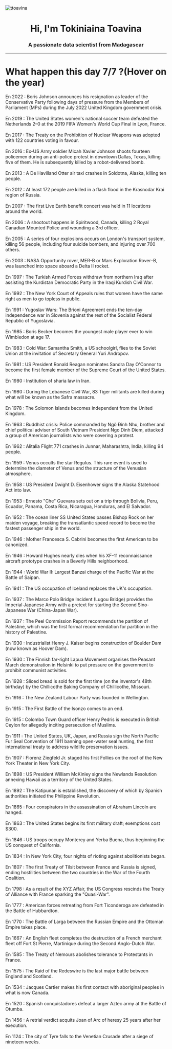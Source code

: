 
<p align="left"> <img src="https://komarev.com/ghpvc/?username=ttoavina&label=Profile%20views&color=0e75b6&style=flat" alt="ttoavina" /> </p>
<h1 align="center">Hi, I'm Tokiniaina Toavina</h1>
<h3 align="center">A passionate data scientist from Madagascar</h3>
    
<hr/>
<h1> What happen this day 7/7 ?(Hover on the year)</h1>

En 2022 : Boris Johnson announces his resignation as leader of the Conservative Party following days of pressure from the Members of Parliament (MPs) during the July 2022 United Kingdom government crisis.
<br/><br/>
En 2019 : The United States women's national soccer team defeated the Netherlands 2–0 at the 2019 FIFA Women's World Cup Final in Lyon, France.
<br/><br/>
En 2017 : The Treaty on the Prohibition of Nuclear Weapons was adopted with 122 countries voting in favour.
<br/><br/>
En 2016 : Ex-US Army soldier Micah Xavier Johnson shoots fourteen policemen during an anti-police protest in downtown Dallas, Texas, killing five of them. He is subsequently killed by a robot-delivered bomb.
<br/><br/>
En 2013 : A De Havilland Otter air taxi crashes in Soldotna, Alaska, killing ten people.
<br/><br/>
En 2012 : At least 172 people are killed in a flash flood in the Krasnodar Krai region of Russia.
<br/><br/>
En 2007 : The first Live Earth benefit concert was held in 11 locations around the world.
<br/><br/>
En 2006 : A shootout happens in Spiritwood, Canada, killing 2 Royal Canadian Mounted Police and wounding a 3rd officer.
<br/><br/>
En 2005 : A series of four explosions occurs on London's transport system, killing 56 people, including four suicide bombers, and injuring over 700 others.
<br/><br/>
En 2003 : NASA Opportunity rover, MER-B or Mars Exploration Rover–B, was launched into space aboard a Delta II rocket.
<br/><br/>
En 1997 : The Turkish Armed Forces withdraw from northern Iraq after assisting the Kurdistan Democratic Party in the Iraqi Kurdish Civil War.
<br/><br/>
En 1992 : The New York Court of Appeals rules that women have the same right as men to go topless in public.
<br/><br/>
En 1991 : Yugoslav Wars: The Brioni Agreement ends the ten-day independence war in Slovenia against the rest of the Socialist Federal Republic of Yugoslavia.
<br/><br/>
En 1985 : Boris Becker becomes the youngest male player ever to win Wimbledon at age 17.
<br/><br/>
En 1983 : Cold War: Samantha Smith, a US schoolgirl, flies to the Soviet Union at the invitation of Secretary General Yuri Andropov.
<br/><br/>
En 1981 : US President Ronald Reagan nominates Sandra Day O'Connor to become the first female member of the Supreme Court of the United States.
<br/><br/>
En 1980 : Institution of sharia law in Iran.
<br/><br/>
En 1980 : During the Lebanese Civil War, 83 Tiger militants are killed during what will be known as the Safra massacre.
<br/><br/>
En 1978 : The Solomon Islands becomes independent from the United Kingdom.
<br/><br/>
En 1963 : Buddhist crisis: Police commanded by Ngô Đình Nhu, brother and chief political adviser of South Vietnam President Ngo Dinh Diem, attacked a group of American journalists who were covering a protest.
<br/><br/>
En 1962 : Alitalia Flight 771 crashes in Junnar, Maharashtra, India, killing 94 people.
<br/><br/>
En 1959 : Venus occults the star Regulus. This rare event is used to determine the diameter of Venus and the structure of the Venusian atmosphere.
<br/><br/>
En 1958 : US President Dwight D. Eisenhower signs the Alaska Statehood Act into law.
<br/><br/>
En 1953 : Ernesto "Che" Guevara sets out on a trip through Bolivia, Peru, Ecuador, Panama, Costa Rica, Nicaragua, Honduras, and El Salvador.
<br/><br/>
En 1952 : The ocean liner SS United States passes Bishop Rock on her maiden voyage, breaking the transatlantic speed record to become the fastest passenger ship in the world.
<br/><br/>
En 1946 : Mother Francesca S. Cabrini becomes the first American to be canonized.
<br/><br/>
En 1946 : Howard Hughes nearly dies when his XF-11 reconnaissance aircraft prototype crashes in a Beverly Hills neighborhood.
<br/><br/>
En 1944 : World War II: Largest Banzai charge of the Pacific War at the Battle of Saipan.
<br/><br/>
En 1941 : The US occupation of Iceland replaces the UK's occupation.
<br/><br/>
En 1937 : The Marco Polo Bridge Incident (Lugou Bridge) provides the Imperial Japanese Army with a pretext for starting the Second Sino-Japanese War (China-Japan War).
<br/><br/>
En 1937 : The Peel Commission Report recommends the partition of Palestine, which was the first formal recommendation for partition in the history of Palestine.
<br/><br/>
En 1930 : Industrialist Henry J. Kaiser begins construction of Boulder Dam (now known as Hoover Dam).
<br/><br/>
En 1930 : The Finnish far-right Lapua Movement organises the Peasant March demonstration in Helsinki to put pressure on the government to prohibit communist activities.
<br/><br/>
En 1928 : Sliced bread is sold for the first time (on the inventor's 48th birthday) by the Chillicothe Baking Company of Chillicothe, Missouri.
<br/><br/>
En 1916 : The New Zealand Labour Party was founded in Wellington.
<br/><br/>
En 1915 : The First Battle of the Isonzo comes to an end.
<br/><br/>
En 1915 : Colombo Town Guard officer Henry Pedris is executed in British Ceylon for allegedly inciting persecution of Muslims.
<br/><br/>
En 1911 : The United States, UK, Japan, and Russia sign the North Pacific Fur Seal Convention of 1911 banning open-water seal hunting, the first international treaty to address wildlife preservation issues.
<br/><br/>
En 1907 : Florenz Ziegfeld Jr. staged his first Follies on the roof of the New York Theater in New York City.
<br/><br/>
En 1898 : US President William McKinley signs the Newlands Resolution annexing Hawaii as a territory of the United States.
<br/><br/>
En 1892 : The Katipunan is established, the discovery of which by Spanish authorities initiated the Philippine Revolution.
<br/><br/>
En 1865 : Four conspirators in the assassination of Abraham Lincoln are hanged.
<br/><br/>
En 1863 : The United States begins its first military draft; exemptions cost $300.
<br/><br/>
En 1846 : US troops occupy Monterey and Yerba Buena, thus beginning the US conquest of California.
<br/><br/>
En 1834 : In New York City, four nights of rioting against abolitionists began.
<br/><br/>
En 1807 : The first Treaty of Tilsit between France and Russia is signed, ending hostilities between the two countries in the War of the Fourth Coalition.
<br/><br/>
En 1798 : As a result of the XYZ Affair, the US Congress rescinds the Treaty of Alliance with France sparking the "Quasi-War".
<br/><br/>
En 1777 : American forces retreating from Fort Ticonderoga are defeated in the Battle of Hubbardton.
<br/><br/>
En 1770 : The Battle of Larga between the Russian Empire and the Ottoman Empire takes place.
<br/><br/>
En 1667 : An English fleet completes the destruction of a French merchant fleet off Fort St Pierre, Martinique during the Second Anglo-Dutch War.
<br/><br/>
En 1585 : The Treaty of Nemours abolishes tolerance to Protestants in France.
<br/><br/>
En 1575 : The Raid of the Redeswire is the last major battle between England and Scotland.
<br/><br/>
En 1534 : Jacques Cartier makes his first contact with aboriginal peoples in what is now Canada.
<br/><br/>
En 1520 : Spanish conquistadores defeat a larger Aztec army at the Battle of Otumba.
<br/><br/>
En 1456 : A retrial verdict acquits Joan of Arc of heresy 25 years after her execution.
<br/><br/>
En 1124 : The city of Tyre falls to the Venetian Crusade after a siege of nineteen weeks.
<br/><br/>
